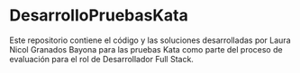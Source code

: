 # DesarrolloPruebasKata
Este repositorio contiene el código y las soluciones desarrolladas por Laura Nicol Granados Bayona para las pruebas Kata como parte del proceso de evaluación para el rol de Desarrollador Full Stack. 
